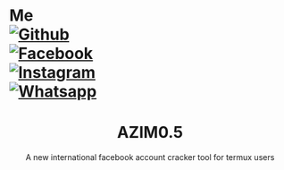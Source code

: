 # Me<br>[![Github](https://img.shields.io/badge/Github-AZIM--MAHMUD-cyan?style=flat-square&logo=github)](https://github.com/Azim-vau)<br> [![Facebook](https://img.shields.io/badge/Facebook-AZim-blue?style=flat-square&logo=facebook)](https://www.facebook.com/123548648342413)<br> [![Instagram](https://img.shields.io/badge/Instagram-AZIM--MAHMUD-darkgreen?style=flat-square&logo=instagram)](https://Instagram.com/azimmahmud143)<br> [![Whatsapp](https://img.shields.io/badge/Whatsapp-AZIM--MAHMUD-orange?style=flat-square&logo=whatsapp)](https://google.com/Azim-vau)



<h1 align="center">AZIM0.5</h1>
<p align="center">
      A new international facebook account cracker tool for termux users
</p>



